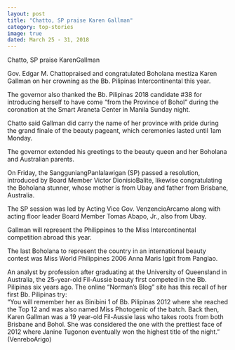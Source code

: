 ```yaml
---
layout: post
title: "Chatto, SP praise Karen Gallman"
category: top-stories
image: true
dated: March 25 - 31, 2018
---
```


Chatto, SP praise
KarenGallman

Gov. Edgar M. Chattopraised and congratulated Boholana mestiza Karen Gallman on her crowning as the Bb. Pilipinas Intercontinental this year.

The governor also thanked the Bb. Pilipinas 2018 candidate #38 for introducing herself to have come “from the Province of Bohol” during the coronation at the Smart Araneta Center in Manila Sunday night.

Chatto said Gallman did carry the name of her province with pride during the grand finale of the beauty pageant, which ceremonies lasted until 1am Monday.

The governor extended his greetings to the beauty queen and her Boholana and Australian parents.  

On Friday, the SangguniangPanlalawigan (SP) passed a resolution, introduced by Board Member Victor DionisioBalite, likewise congratulating the Boholana stunner, whose mother is from Ubay and father from Brisbane, Australia.

The SP session was led by Acting Vice Gov. VenzencioArcamo along with acting floor leader Board Member Tomas Abapo, Jr., also from Ubay.

Gallman will represent the Philippines to the Miss Intercontinental competition abroad this year.

The last Boholana to represent the country in an international beauty contest was Miss World Philippines 2006 Anna Maris Igpit from Panglao.

An analyst by profession after graduating at the University of Queensland in Australia, the 25-year-old Fil-Aussie beauty first competed in the Bb. Pilipinas six years ago.
The online “Norman’s Blog” site has this recall of her first Bb. Pilipinas try:  
“You will remember her as Binibini 1 of Bb. Pilipinas 2012 where she reached the Top 12 and was also named Miss Photogenic of the batch. Back then, Karen Gallman was a 19 year-old Fil-Aussie lass who takes roots from both Brisbane and Bohol. She was considered the one with the prettiest face of 2012 where Janine Tugonon eventually won the highest title of the night.” (VenreboArigo)